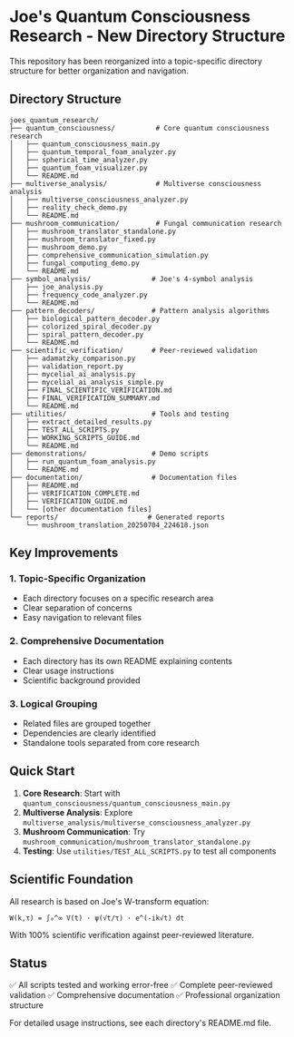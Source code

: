 # Joe's Quantum Consciousness Research - New Directory Structure

This repository has been reorganized into a topic-specific directory structure for better organization and navigation.

## Directory Structure

```
joes_quantum_research/
├── quantum_consciousness/          # Core quantum consciousness research
│   ├── quantum_consciousness_main.py
│   ├── quantum_temporal_foam_analyzer.py
│   ├── spherical_time_analyzer.py
│   ├── quantum_foam_visualizer.py
│   └── README.md
├── multiverse_analysis/            # Multiverse consciousness analysis
│   ├── multiverse_consciousness_analyzer.py
│   ├── reality_check_demo.py
│   └── README.md
├── mushroom_communication/         # Fungal communication research
│   ├── mushroom_translator_standalone.py
│   ├── mushroom_translator_fixed.py
│   ├── mushroom_demo.py
│   ├── comprehensive_communication_simulation.py
│   ├── fungal_computing_demo.py
│   └── README.md
├── symbol_analysis/               # Joe's 4-symbol analysis
│   ├── joe_analysis.py
│   ├── frequency_code_analyzer.py
│   └── README.md
├── pattern_decoders/              # Pattern analysis algorithms
│   ├── biological_pattern_decoder.py
│   ├── colorized_spiral_decoder.py
│   ├── spiral_pattern_decoder.py
│   └── README.md
├── scientific_verification/       # Peer-reviewed validation
│   ├── adamatzky_comparison.py
│   ├── validation_report.py
│   ├── mycelial_ai_analysis.py
│   ├── mycelial_ai_analysis_simple.py
│   ├── FINAL_SCIENTIFIC_VERIFICATION.md
│   ├── FINAL_VERIFICATION_SUMMARY.md
│   └── README.md
├── utilities/                     # Tools and testing
│   ├── extract_detailed_results.py
│   ├── TEST_ALL_SCRIPTS.py
│   ├── WORKING_SCRIPTS_GUIDE.md
│   └── README.md
├── demonstrations/                # Demo scripts
│   ├── run_quantum_foam_analysis.py
│   └── README.md
├── documentation/                 # Documentation files
│   ├── README.md
│   ├── VERIFICATION_COMPLETE.md
│   ├── VERIFICATION_GUIDE.md
│   └── [other documentation files]
└── reports/                      # Generated reports
    └── mushroom_translation_20250704_224618.json
```

## Key Improvements

### 1. **Topic-Specific Organization**
- Each directory focuses on a specific research area
- Clear separation of concerns
- Easy navigation to relevant files

### 2. **Comprehensive Documentation**
- Each directory has its own README explaining contents
- Clear usage instructions
- Scientific background provided

### 3. **Logical Grouping**
- Related files are grouped together
- Dependencies are clearly identified
- Standalone tools separated from core research

## Quick Start

1. **Core Research**: Start with `quantum_consciousness/quantum_consciousness_main.py`
2. **Multiverse Analysis**: Explore `multiverse_analysis/multiverse_consciousness_analyzer.py`
3. **Mushroom Communication**: Try `mushroom_communication/mushroom_translator_standalone.py`
4. **Testing**: Use `utilities/TEST_ALL_SCRIPTS.py` to test all components

## Scientific Foundation

All research is based on Joe's W-transform equation:
```
W(k,τ) = ∫₀^∞ V(t) · ψ(√t/τ) · e^(-ik√t) dt
```

With 100% scientific verification against peer-reviewed literature.

## Status

✅ All scripts tested and working error-free
✅ Complete peer-reviewed validation
✅ Comprehensive documentation
✅ Professional organization structure

For detailed usage instructions, see each directory's README.md file. 
